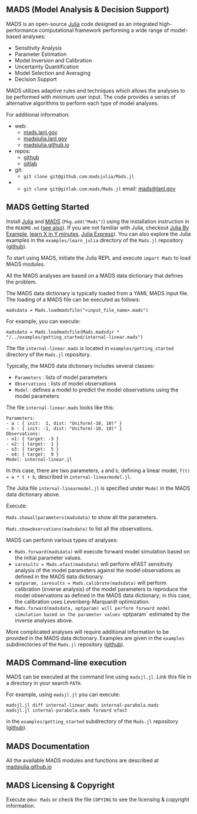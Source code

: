 MADS (Model Analysis & Decision Support)
----------------------------------------

MADS is an open-source [Julia](http://julialang.org) code designed as an integrated high-performance computational framework performing a wide range of model-based analyses:

* Sensitivity Analysis
* Parameter Estimation
* Model Inversion and Calibration
* Uncertainty Quantification
* Model Selection and Averaging
* Decision Support

MADS utilizes adaptive rules and techniques which allows the analyses to be performed with minimum user input.
The code provides a series of alternative algorithms to perform each type of model analyses.

For additional information:

*  web:
    - [mads.lanl.gov](http://mads.lanl.gov)
    - [madsjulia.lanl.gov](http://madsjulia.lanl.gov) 
    - [madsjulia.github.io](`http://madsjulia.github.io/Mads.jl`)
*  repos:
    - [github](http://github.com/madsjulia/Mads.jl)
    - [gitlab](http://gitlab.com/mads/Mads.jl)
*  git:
    - `git clone git@github.com:madsjulia/Mads.jl`
*   - `git clone git@gitlab.com:mads/Mads.jl`
   email: [mads@lanl.gov](mads@lanl.gov)

MADS Getting Started
--------------------

Install [Julia](http://julialang.org) and [MADS](http://github.com/madsjulia/Mads.jl) (`Pkg.add("Mads")`) using the installation instruction in the `README.md` ([see also](https://github.com/madsjulia/Mads.jl)).
If you are not familiar with Julia, checkout [Julia By Example](http://samuelcolvin.github.io/JuliaByExample/), [learn X in Y minutes](https://learnxinyminutes.com/docs/julia/), [Julia Express](http://bogumilkaminski.pl/files/julia_express.pdf)).
You can also explore the Julia examples in the `examples/learn_julia` directory of the `Mads.jl` repository ([github](https://github.com/madsjulia/Mads.jl/tree/master/examples)).

To start using MADS, initiate the Julia REPL and execute `import Mads` to load MADS modules.

All the MADS analyses are based on a MADS data dictionary that defines the problem.

The MADS data dictionary is typically loaded from a YAML MADS input file.
The loading of a MADS file can be executed as follows:

`madsdata = Mads.loadmadsfile("<input_file_name>.mads")`

For example, you can execute:

`madsdata = Mads.loadmadsfile(Mads.madsdir * "/../examples/getting_started/internal-linear.mads")`

The file `internal-linear.mads` is located in `examples/getting_started` directory of the `Mads.jl` repository.

Typically, the MADS data dictionary includes several classes:

- `Parameters` : lists of model parameters
- `Observations` : lists of model observations
- `Model` : defines a model to predict the model observations using the model parameters

The file `internal-linear.mads` looks like this:

```
Parameters:
- a : { init:  1, dist: "Uniform(-10, 10)" }
- b : { init: -1, dist: "Uniform(-10, 10)" }
Observations:
- o1: { target: -3 }
- o2: { target:  1 }
- o3: { target:  5 }
- o4: { target:  9 }
Model: internal-linear.jl
```

In this case, there are two parameters, `a` and `b`, defining a linear model, `f(t) = a * t + b`, described in `internal-linearmodel.jl`.

The Julia file `internal-linearmodel.jl` is specified under `Model` in the MADS data dictionary above.

Execute:

`Mads.showallparameters(madsdata)` to show all the parameters.

`Mads.showobservations(madsdata)` to list all the observations.

MADS can perform various types of analyses:

- `Mads.forward(madsdata)` will execute forward model simulation based on the initial parameter values.
- `saresults = Mads.efast(madsdata)` will perform eFAST sensitivity analysis of the model parameters against the model observations as defined in the MADS data dictionary.
- `optparam, iaresults = Mads.calibrate(madsdata)` will perform calibration (inverse analysis) of the model parameters to reproduce the model observations as defined in the MADS data dictionary; in this case, the calibration uses Levenberg-Marquardt optimization.
- `Mads.forward(madsdata, optparam) will perform forward model simulation based on the parameter values `optparam` estimated by the inverse analyses above.

More complicated analyses will require additional information to be provided in the MADS data dictionary.
Examples are given in the `examples` subdirectories of the `Mads.jl` repository ([github](https://github.com/madsjulia/Mads.jl/tree/master/examples)).

MADS Command-line execution
---------------------------

MADS can be executed at the command line using `madsjl.jl`. Link this file in a directory in your search `PATH`.

For example, using `madsjl.jl` you can execute:

```
madsjl.jl diff internal-linear.mads internal-parabola.mads
madsjl.jl internal-parabola.mads forward efast
```

in the `examples/getting_started` subdirectory of the `Mads.jl` repository ([github](https://github.com/madsjulia/Mads.jl/tree/master/examples/getting_started)).

MADS Documentation
------------------

All the available MADS modules and functions are described at [madsjulia.github.io](http://madsjulia.github.io/Mads.jl)

MADS Licensing & Copyright
--------------------------

Execute `@doc Mads` or check the file `COPYING` to see the licensing & copyright information.